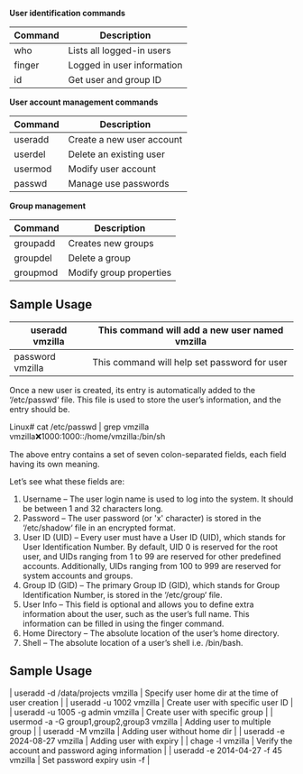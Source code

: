 **User identification commands**

| Command | Description                |
|---------|----------------------------|
| who     | Lists all logged-in users  |
| finger  | Logged in user information |
| id      | Get user and group ID      |



**User account management commands**

| Command | Description               |
|---------|---------------------------|
| useradd | Create a new user account |
| userdel | Delete an existing user   |
| usermod | Modify user account       |
| passwd  | Manage use passwords      |



**Group management**

| Command  | Description             |
|----------|-------------------------|
| groupadd | Creates new groups      |
| groupdel | Delete a group          |
| groupmod | Modify group properties |


## Sample Usage

| useradd vmzilla  | This command will add a new user named vmzilla |
|------------------|------------------------------------------------|
| password vmzilla | This command will help set password for user |


Once a new user is created, its entry is automatically added to the ‘/etc/passwd‘ file. This file is used to store the user’s information, and the entry should be.

Linux# cat /etc/passwd | grep vmzilla
vmzilla:x:1000:1000::/home/vmzilla:/bin/sh

The above entry contains a set of seven colon-separated fields, each field having its own meaning.

Let’s see what these fields are:

1. Username – The user login name is used to log into the system. It should be between 1 and 32 characters long.
2. Password – The user password (or 'x' character) is stored in the ‘/etc/shadow‘ file in an encrypted format.
3. User ID (UID) – Every user must have a User ID (UID), which stands for User Identification Number. By default, UID 0 is reserved for the root user, and UIDs ranging from 1 to 99 are reserved for other predefined accounts. Additionally, UIDs ranging from 100 to 999 are reserved for system accounts and groups.
4. Group ID (GID) – The primary Group ID (GID), which stands for Group Identification Number, is stored in the ‘/etc/group‘ file.
5. User Info – This field is optional and allows you to define extra information about the user, such as the user’s full name. This information can be filled in using the finger command.
6. Home Directory – The absolute location of the user’s home directory.
7. Shell – The absolute location of a user’s shell i.e. /bin/bash.

## Sample Usage

| useradd -d /data/projects vmzilla          | Specify user home dir at the time of user creation |
| useradd -u 1002 vmzilla                    | Create user with specific user ID                  |
| useradd -u 1005 -g admin vmzilla           | Create user with specific group                    |
| usermod -a -G group1,group2,group3 vmzilla | Adding user to multiple group                      |
| useradd -M vmzilla                         | Adding user without home dir                       |
| useradd -e 2024-08-27 vmzilla              | Adding user with expiry                            |
| chage -l vmzilla                           | Verify the account and password aging information  |
| useradd -e 2014-04-27 -f 45 vmzilla        | Set password expiry usin -f                        |


